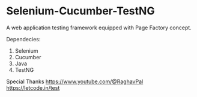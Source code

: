 # Selenium-Cucumber-TestNG
A web application testing framework equipped with Page Factory concept.

Dependecies:
1. Selenium
2. Cucumber
3. Java
4. TestNG

Special Thanks
https://www.youtube.com/@RaghavPal
https://letcode.in/test
